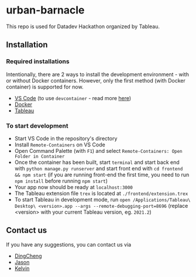 # urban-barnacle

This repo is used for Datadev Hackathon organized by Tableau.

## Installation

### Required installations

Intentionally, there are 2 ways to install the development environment - with or without Docker containers. However, only the first method (with Docker container) is supported for now.

- [VS Code](https://code.visualstudio.com/) (to use `devcontainer` - read more [here](https://code.visualstudio.com/docs/remote/containers))
- [Docker](https://www.docker.com/)
- [Tableau](https://www.tableau.com/)

### To start development

- Start VS Code in the repository's directory
- Install `Remote-Containers` on VS Code
- Open Command Palette (with `F1`) and select `Remote-Containers: Open Folder in Container`
- Once the container has been built, start `terminal` and start back end with `python manage.py runserver` and start front end with `cd frontend && npm start` (if you are running front-end the first time, you need to run `npm install` before running `npm start`)
- Your app now should be ready at `localhost:3000`
- The Tableau extension file `trex` is located at `./frontend/extension.trex`
- To start Tableau in development mode, run `open /Applications/Tableau\ Desktop\ <version>.app --args --remote-debugging-port=8696` (replace &lt;version&gt; with your current Tableau version, eg. `2021.2`)

## Contact us

If you have any suggestions, you can contact us via

- [DingCheng](mailto:wang0798@e.ntu.edu.sg)
- [Jason](mailto:jszhang0001@gmail.com)
- [Kelvin](mailto:knguyen@codeuniverse.onmicrosoft.com)
